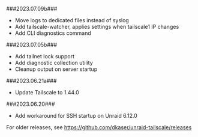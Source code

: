 ###2023.07.09b###
- Move logs to dedicated files instead of syslog
- Add tailscale-watcher, applies settings when tailscale1 IP changes
- Add CLI diagnostics command

###2023.07.05b###
- Add tailnet lock support
- Add diagnostic collection utility
- Cleanup output on server startup

###2023.06.21a###
- Update Tailscale to 1.44.0

###2023.06.20###
- Add workaround for SSH startup on Unraid 6.12.0

For older releases, see https://github.com/dkaser/unraid-tailscale/releases